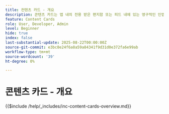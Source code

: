 ```yaml
---
title: 컨텐츠 카드 - 개요
description: 콘텐츠 카드는 앱 내의 전용 받은 편지함 또는 피드 내에 있는 영구적인 인앱 메시지입니다. 푸시 알림과 달리 사용자에게 방해가 되지 않고 사용자의 편의에 따라 볼 수 있다.
feature: Content Cards
role: User, Developer, Admin
level: Beginner
hide: true
index: false
last-substantial-update: 2025-08-22T00:00:00Z
source-git-commit: e3bc8e24f6a8a59a84341f9d31d0e372fa6e99ab
workflow-type: tm+mt
source-wordcount: '39'
ht-degree: 0%

---
```



# 콘텐츠 카드 - 개요

{{$include /help/_includes/inc-content-cards-overview.md}}
